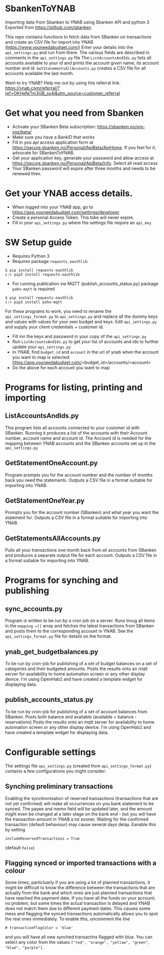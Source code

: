 # SbankenToYNAB
Importing data from Sbanken to YNAB using Sbanken API and python 3
Exported from https://github.com/sbanken

This repo contains functions to fetch data from SBanken on transactions and create an CSV file for import into YNAB (https://www.youneedabudget.com/)
Enter your details into the `api_settings.py` and run from there. The various fields are described in comments in the `api_settings.py` file
The `ListAccountsAndIds.py` lists all accounts available to your id and prints the account given name, its account number and id. 
`GetStatementsAllAccounts.py` creates a CSV file for all accounts available the last month.

Want to try YNAB? Help me out by using this referral link: https://ynab.com/referral/?ref=OKHeNiTm3GB_ss4i&utm_source=customer_referral

# Get what you need from Sbanken

- Activate your SBanken Beta subscription: https://sbanken.no/om-oss/beta/
- Make sure you have a BankID that works
- Fill in you api access application form at https://secure.sbanken.no/Personal/ApiBeta/ApiHome. If you feel for it, advocate for SBankenToYNAB.
- Get your application key, generate your password and allow access at https://secure.sbanken.no/Personal/ApiBeta/Info. Select all read access
- Your SBanken password will expire after three months and needs to be renewed then.

# Get your YNAB access details.
- When logged into your YNAB app, go to https://app.youneedabudget.com/settings/developer
- Create a personal Access Token. This toke will never expire.
- Fill in your `api_settings.py` where the settings file require an `api_key` 


# SW Setup guide

* Requires Python 3
* Requires package ``requests_oauthlib``:
```
$ pip install requests-oauthlib
c:> pip3 install requests-oauthlib
```
* For running publication via MQTT (publish_accounts_status.py) package ``paho-mqtt`` is required
```
$ pip install requests-oauthlib
c:> pip3 install paho-mqtt
```

For these programs to work, you need to rename the ```api_settings_format.py``` to ```api_settings.py``` and replace all the dummy keys and values with values for your own budget and keys. Edit ``api_settings.py`` and supply your client credentials + customer id.
- Fill inn the keys and password in your copy of the `api_settings.py`
- Run `ListAccountsAndIds.py` to get your list of accounts and ids to further update your `api_settings.py`
- In YNAB, find `budget_id` and `account` in the url of ynab when the account you want to map is selected:  https://app.youneedabudget.com/<budget_id>/accounts/\<account>
- Do the above for each account you want to map

# Programs for listing, printing and importing
## ListAccountsAndIds.py
This program lists all accounts connected to your customer id with SBanken. Running it produces a list of the accounts with their Account number, account name and account id. The Account id is needed for the mapping between YNAB accounts and the SBanken accounts set up in the ```api_settings.py```

## GetStatementOneAccount.py
Program prompts you for the account number and the number of months back you need the statements. 
Outputs a CSV file in a format suitable for importing into YNAB.

## GetStatementOneYear.py
Prompts you for the account number (SBanken) and what year you want the statement for.
Outputs a CSV file in a format suitable for importing into YNAB.

## GetStatementsAllAccounts.py
Pulls all your transactions one month back from all accounts from SBanken and produces a separate output file for each account.
Outputs a CSV file in a format suitable for importing into YNAB.

# Programs for synching and publishing
## sync_accounts.py
Program is written to be run by a cron job on a server. Runs troug all items in the ```mapping =[]``` array and fetches the latest transactions from SBanken and posts them to the corresponding account in YNAB. See the ```api_settings_format.py``` file for details on the format.

## ynab_get_budgetbalances.py
To be run by cron-job for publishing of a set of budget balances on a set of categories and their budgeted amounts.
Posts the results onto an mqtt server for availability to home automation screen or any other display device. I'm using OpenHab2 and have created a template widget for displaying data.

## publish_accounts_status.py
To be run by cron-job for publishing of a set of account balances from SBanken. Posts both balance and available (available = balance - reservations)
Posts the results onto an mqtt server for availability to home automation screen or any other display device. I'm using OpenHab2 and have created a template widget for displaying data.

# Configurable settings
The settings file ```api_settings.py``` (created from ```api_settings_format.py```) contains a few configurations you might consider:
## Synching preliminary transactions
Enabling the synchronisation of reserved transactions (transactions that are not yet confirmed) will make all occurrences on you bank statement to be synced. The payee and memo field will be updated later, and the amount might even be changed at a later stage on the bank end - but you will have the transaction amount in YNAB a lot sooner. Waiting for the confirmed transaction (default behaviour) may cause several days delay.
Eanable this by setting 

```includeReservedTransactions = True```

(default ```False```)
## Flagging synced or imported transactions with a colour
Some times, particluarly if you are using a lot of planned transactions, it might be difficult to know the difference between the transactions that are actually from the bank and which ones are just planned transactions that have reached the payment date. If you have all the funds on your account; no problem, but some times the actual transaction is delayed and YNAB does not match them due to different payment dates. This causes some mess and flagging the synced transactions automatically allows you to spot the real ones immediately.
To enable this, uncomment the line

```# transactionFlagColor = 'blue'```

and you will have all new synched transactins flagged with blue. You can select any color from the values ```["red", "orange", "yellow", "green", "blue", "purple"]```.

